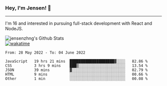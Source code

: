 ### Hey, I'm Jensen! 👋

---

I'm 16 and interested in pursuing full-stack development with React and NodeJS.

![jensenzhng's Github Stats](https://github-readme-stats.vercel.app/api?username=jensenzhng&theme=dark&show_icons=true&count_private=true)
<br />
[![wakatime](https://wakatime.com/badge/user/cbfc263d-3611-4e36-8278-8fad45fe3f62.svg)](https://wakatime.com/@cbfc263d-3611-4e36-8278-8fad45fe3f62)

<!--START_SECTION:waka-->

```text
From: 28 May 2022 - To: 04 June 2022

JavaScript   19 hrs 21 mins  ████████████████████▓░░░░   82.86 %
CSS          3 hrs 9 mins    ███▒░░░░░░░░░░░░░░░░░░░░░   13.54 %
JSON         39 mins         ▓░░░░░░░░░░░░░░░░░░░░░░░░   02.79 %
HTML         9 mins          ░░░░░░░░░░░░░░░░░░░░░░░░░   00.66 %
Other        1 min           ░░░░░░░░░░░░░░░░░░░░░░░░░   00.08 %
```

<!--END_SECTION:waka-->
